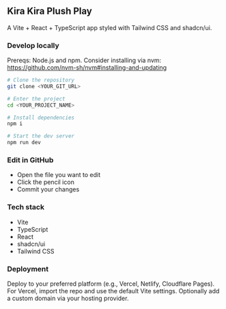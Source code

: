 ## Kira Kira Plush Play

A Vite + React + TypeScript app styled with Tailwind CSS and shadcn/ui.

### Develop locally

Prereqs: Node.js and npm. Consider installing via nvm: https://github.com/nvm-sh/nvm#installing-and-updating

```sh
# Clone the repository
git clone <YOUR_GIT_URL>

# Enter the project
cd <YOUR_PROJECT_NAME>

# Install dependencies
npm i

# Start the dev server
npm run dev
```

### Edit in GitHub

- Open the file you want to edit
- Click the pencil icon
- Commit your changes

### Tech stack

- Vite
- TypeScript
- React
- shadcn/ui
- Tailwind CSS

### Deployment

Deploy to your preferred platform (e.g., Vercel, Netlify, Cloudflare Pages). For Vercel, import the repo and use the default Vite settings. Optionally add a custom domain via your hosting provider.

